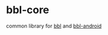 # bbl-core
common library for [bbl](https://github.com/nehemiaharchives/bbl) and [bbl-android](https://github.com/nehemiaharchives/bbl-android)
